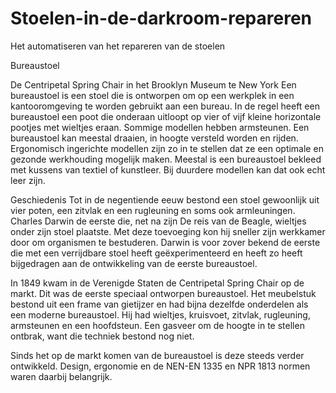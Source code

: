 # Stoelen-in-de-darkroom-repareren
Het automatiseren van het repareren van de stoelen


Bureaustoel

De Centripetal Spring Chair in het Brooklyn Museum te New York
Een bureaustoel is een stoel die is ontworpen om op een werkplek in een kantooromgeving te worden gebruikt aan een bureau. In de regel heeft een bureaustoel een poot die onderaan uitloopt op vier of vijf kleine horizontale pootjes met wieltjes eraan. Sommige modellen hebben armsteunen. Een bureaustoel kan meestal draaien, in hoogte versteld worden en rijden. Ergonomisch ingerichte modellen zijn zo in te stellen dat ze een optimale en gezonde werkhouding mogelijk maken. Meestal is een bureaustoel bekleed met kussens van textiel of kunstleer. Bij duurdere modellen kan dat ook echt leer zijn.

Geschiedenis
Tot in de negentiende eeuw bestond een stoel gewoonlijk uit vier poten, een zitvlak en een rugleuning en soms ook armleuningen. Charles Darwin de eerste die, net na zijn De reis van de Beagle, wieltjes onder zijn stoel plaatste. Met deze toevoeging kon hij sneller zijn werkkamer door om organismen te bestuderen. Darwin is voor zover bekend de eerste die met een verrijdbare stoel heeft geëxperimenteerd en heeft zo heeft bijgedragen aan de ontwikkeling van de eerste bureaustoel.

In 1849 kwam in de Verenigde Staten de Centripetal Spring Chair op de markt. Dit was de eerste speciaal ontworpen bureaustoel. Het meubelstuk bestond uit een frame van gietijzer en had bijna dezelfde onderdelen als een moderne bureaustoel. Hij had wieltjes, kruisvoet, zitvlak, rugleuning, armsteunen en een hoofdsteun. Een gasveer om de hoogte in te stellen ontbrak, want die techniek bestond nog niet.

Sinds het op de markt komen van de bureaustoel is deze steeds verder ontwikkeld. Design, ergonomie en de NEN-EN 1335 en NPR 1813 normen waren daarbij belangrijk.

